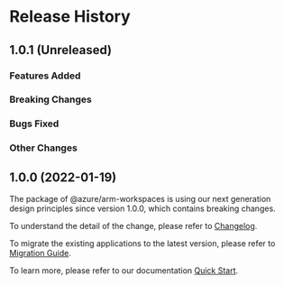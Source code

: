 # Release History
    
## 1.0.1 (Unreleased)

### Features Added

### Breaking Changes

### Bugs Fixed

### Other Changes

## 1.0.0 (2022-01-19)

The package of @azure/arm-workspaces is using our next generation design principles since version 1.0.0, which contains breaking changes.

To understand the detail of the change, please refer to [Changelog](https://aka.ms/js-track2-changelog).

To migrate the existing applications to the latest version, please refer to [Migration Guide](https://aka.ms/js-track2-migration-guide).

To learn more, please refer to our documentation [Quick Start](https://aka.ms/js-track2-quickstart).
